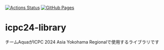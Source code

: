 [![Actions Status](https://github.com/kogetsu7/icpc24-library/workflows/verify/badge.svg)](https://github.com/kogetsu7/icpc24-library/actions)
 [![GitHub Pages](https://img.shields.io/static/v1?label=GitHub+Pages&message=+&color=brightgreen&logo=github)](https://kogetsu7.github.io/icpc24-library/)

# icpc24-library
チームAquaがICPC 2024 Asia Yokohama Regionalで使用するライブラリです
